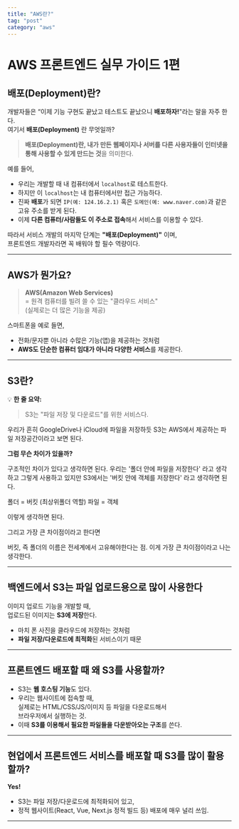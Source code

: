 ```yaml
---
title: "AWS란?"
tag: "post"
category: "aws"
---
```


# AWS 프론트엔드 실무 가이드 1편  
## 배포(Deployment)란?

개발자들은 “이제 기능 구현도 끝났고 테스트도 끝났으니 **배포하자!**"라는 말을 자주 한다.  
여기서 **배포(Deployment)** 란 무엇일까?  
> **배포(Deployment)란, 내가 만든 웹페이지나 서버를 다른 사용자들이 인터넷을 통해 사용할 수 있게 만드는 것**을 의미한다.

예를 들어,  
- 우리는 개발할 때 내 컴퓨터에서 `localhost`로 테스트한다.
- 하지만 이 `localhost`는 내 컴퓨터에서만 접근 가능하다.
- 진짜 **배포**가 되면 `IP(예: 124.16.2.1)` 혹은 `도메인(예: www.naver.com)`과 같은 고유 주소를 받게 된다.
- 이제 **다른 컴퓨터/사람들도 이 주소로 접속**해서 서비스를 이용할 수 있다.

따라서 서비스 개발의 마지막 단계는 **"배포(Deployment)"** 이며,  
프론트엔드 개발자라면 꼭 배워야 할 필수 역량이다.


---

## AWS가 뭔가요?

> **AWS(Amazon Web Services)**  
> = 원격 컴퓨터를 빌려 쓸 수 있는 "클라우드 서비스"  
> (실제로는 더 많은 기능을 제공)

스마트폰을 예로 들면,  
- 전화/문자뿐 아니라 수많은 기능(앱)을 제공하는 것처럼  
- **AWS도 단순한 컴퓨터 임대가 아니라 다양한 서비스**를 제공한다.


---

## S3란?

💡 **한 줄 요약:**  
> S3는 "파일 저장 및 다운로드"를 위한 서비스다.

우리가 흔히 GoogleDrive나 iCloud에 파일을 저장하듯 
S3는 AWS에서 제공하는 파일 저장공간이라고 보면 된다.

**그럼 무슨 차이가 있을까?**

구조적인 차이가 있다고 생각하면 된다.
우리는 '폴더 안에 파일을 저장한다' 라고 생각하고 그렇게 사용하고 있지만
S3에서는 '버킷 안에 객체를 저장한다' 라고 생각하면 된다.

폴더 = 버킷 (최상위폴더 역할)
파일 = 객체 

이렇게 생각하면 된다.

그리고 가장 큰 차이점이라고 한다면 

버킷, 즉 폴더의 이름은 전세계에서 고유해야한다는 점. 이게 가장 큰 차이점이라고 나는 생각한다.

---

## 백엔드에서 S3는 파일 업로드용으로 많이 사용한다

이미지 업로드 기능을 개발할 때,  
업로드된 이미지는 **S3에 저장**한다.  
- 마치 폰 사진을 클라우드에 저장하는 것처럼  
- **파일 저장/다운로드에 최적화**된 서비스이기 때문

---

## 프론트엔드 배포할 때 왜 S3를 사용할까?


- S3는 **웹 호스팅 기능**도 있다.
- 우리는 웹사이트에 접속할 때,  
  실제로는 HTML/CSS/JS/이미지 등 파일을 다운로드해서  
  브라우저에서 실행하는 것.
- 이때 **S3를 이용해서 필요한 파일들을 다운받아오는 구조**를 쓴다.

---

## 현업에서 프론트엔드 서비스를 배포할 때 S3를 많이 활용할까?

**Yes!**  
- S3는 파일 저장/다운로드에 최적화되어 있고,
- 정적 웹사이트(React, Vue, Next.js 정적 빌드 등) 배포에 매우 널리 쓰임.

---